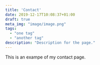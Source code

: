 ```yaml
---
title: 'Contact'
date: 2019-12-17T10:08:37+01:00
draft: true
meta_img: "image/image.png"
tags:
  - "one tag"
  - "another tag"
description: "Description for the page."
---
```


This is an exampe of my contact page.
